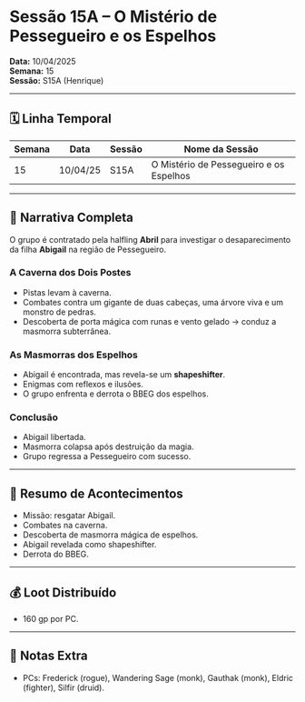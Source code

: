 # Sessão 15A – O Mistério de Pessegueiro e os Espelhos  
**Data:** 10/04/2025  
**Semana:** 15  
**Sessão:** S15A (Henrique)  

---

## 🗓 Linha Temporal
| Semana | Data      | Sessão | Nome da Sessão                     |
|--------|-----------|--------|-------------------------------------|
| 15     | 10/04/25  | S15A   | O Mistério de Pessegueiro e os Espelhos |

---

## 📖 Narrativa Completa
O grupo é contratado pela halfling **Abril** para investigar o desaparecimento da filha **Abigail** na região de Pessegueiro.  

### A Caverna dos Dois Postes
- Pistas levam à caverna.  
- Combates contra um gigante de duas cabeças, uma árvore viva e um monstro de pedras.  
- Descoberta de porta mágica com runas e vento gelado → conduz a masmorra subterrânea.  

### As Masmorras dos Espelhos
- Abigail é encontrada, mas revela-se um **shapeshifter**.  
- Enigmas com reflexos e ilusões.  
- O grupo enfrenta e derrota o BBEG dos espelhos.  

### Conclusão
- Abigail libertada.  
- Masmorra colapsa após destruição da magia.  
- Grupo regressa a Pessegueiro com sucesso.  

---

## 🎲 Resumo de Acontecimentos
- Missão: resgatar Abigail.  
- Combates na caverna.  
- Descoberta de masmorra mágica de espelhos.  
- Abigail revelada como shapeshifter.  
- Derrota do BBEG.  

---

## 💰 Loot Distribuído
- 160 gp por PC.  

---

## 🧾 Notas Extra
- PCs: Frederick (rogue), Wandering Sage (monk), Gauthak (monk), Eldric (fighter), Silfir (druid).  
